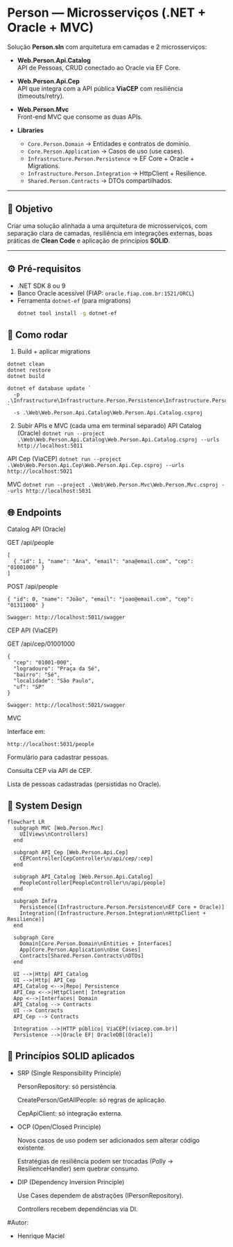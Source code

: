 # Person — Microsserviços (.NET + Oracle + MVC)

Solução **Person.sln** com arquitetura em camadas e 2 microsserviços:

- **Web.Person.Api.Catalog**  
  API de Pessoas, CRUD conectado ao Oracle via EF Core.

- **Web.Person.Api.Cep**  
  API que integra com a API pública **ViaCEP** com resiliência (timeouts/retry).

- **Web.Person.Mvc**  
  Front-end MVC que consome as duas APIs.

- **Libraries**  
  - `Core.Person.Domain` → Entidades e contratos de domínio.  
  - `Core.Person.Application` → Casos de uso (use cases).  
  - `Infrastructure.Person.Persistence` → EF Core + Oracle + Migrations.  
  - `Infrastructure.Person.Integration` → HttpClient + Resilience.  
  - `Shared.Person.Contracts` → DTOs compartilhados.  

---

## 🎯 Objetivo

Criar uma solução alinhada a uma arquitetura de microsserviços, com separação clara de camadas, resiliência em integrações externas, boas práticas de **Clean Code** e aplicação de princípios **SOLID**.

---

## ⚙️ Pré-requisitos

- .NET SDK 8 ou 9
- Banco Oracle acessível (FIAP: `oracle.fiap.com.br:1521/ORCL`)
- Ferramenta `dotnet-ef` (para migrations)
  ```bash
  dotnet tool install -g dotnet-ef

## 🚀 Como rodar
1) Build + aplicar migrations
```
dotnet clean
dotnet restore
dotnet build

dotnet ef database update `
  -p .\Infrastructure\Infrastructure.Person.Persistence\Infrastructure.Person.Persistence.csproj `
  -s .\Web\Web.Person.Api.Catalog\Web.Person.Api.Catalog.csproj
```

2) Subir APIs e MVC (cada uma em terminal separado)
API Catalog (Oracle)
```dotnet run --project .\Web\Web.Person.Api.Catalog\Web.Person.Api.Catalog.csproj --urls http://localhost:5011```

API Cep (ViaCEP)
```dotnet run --project .\Web\Web.Person.Api.Cep\Web.Person.Api.Cep.csproj --urls http://localhost:5021```

MVC
```dotnet run --project .\Web\Web.Person.Mvc\Web.Person.Mvc.csproj --urls http://localhost:5031```

## 🌐 Endpoints
Catalog API (Oracle)

GET /api/people
```
[
  { "id": 1, "name": "Ana", "email": "ana@email.com", "cep": "01001000" }
]
```

POST /api/people
```
{ "id": 0, "name": "João", "email": "joao@email.com", "cep": "01311000" }
```
```
Swagger: http://localhost:5011/swagger
```

CEP API (ViaCEP)

GET /api/cep/01001000
```
{
  "cep": "01001-000",
  "logradouro": "Praça da Sé",
  "bairro": "Sé",
  "localidade": "São Paulo",
  "uf": "SP"
}
```
```
Swagger: http://localhost:5021/swagger
```
MVC

Interface em:
```
http://localhost:5031/people
```

Formulário para cadastrar pessoas.

Consulta CEP via API de CEP.

Lista de pessoas cadastradas (persistidas no Oracle).


## 📐 System Design

```mermaid
flowchart LR
  subgraph MVC [Web.Person.Mvc]
    UI[Views\nControllers]
  end

  subgraph API_Cep [Web.Person.Api.Cep]
    CEPController[CepController\n/api/cep/:cep]
  end

  subgraph API_Catalog [Web.Person.Api.Catalog]
    PeopleController[PeopleController\n/api/people]
  end

  subgraph Infra
    Persistence[(Infrastructure.Person.Persistence\nEF Core + Oracle)]
    Integration[(Infrastructure.Person.Integration\nHttpClient + Resilience)]
  end

  subgraph Core
    Domain[Core.Person.Domain\nEntities + Interfaces]
    App[Core.Person.Application\nUse Cases]
    Contracts[Shared.Person.Contracts\nDTOs]
  end

  UI -->|Http| API_Catalog
  UI -->|Http| API_Cep
  API_Catalog <-->|Repo| Persistence
  API_Cep <-->|HttpClient| Integration
  App <-->|Interfaces| Domain
  API_Catalog --> Contracts
  UI --> Contracts
  API_Cep --> Contracts

  Integration -->|HTTP público| ViaCEP[(viacep.com.br)]
  Persistence -->|Oracle EF| OracleDB[(Oracle)]
```

## 🧩 Princípios SOLID aplicados

- SRP (Single Responsibility Principle)

  PersonRepository: só persistência.

  CreatePerson/GetAllPeople: só regras de aplicação.

  CepApiClient: só integração externa.

- OCP (Open/Closed Principle)

  Novos casos de uso podem ser adicionados sem alterar código existente.

  Estratégias de resiliência podem ser trocadas (Polly → ResilienceHandler) sem quebrar consumo.

- DIP (Dependency Inversion Principle)

  Use Cases dependem de abstrações (IPersonRepository).

  Controllers recebem dependências via DI.

#Autor:
- Henrique Maciel

